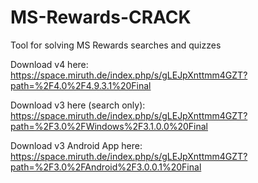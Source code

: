 # MS-Rewards-CRACK
Tool for solving MS Rewards searches and quizzes

Download v4 here:
https://space.miruth.de/index.php/s/gLEJpXnttmm4GZT?path=%2F4.0%2F4.9.3.1%20Final

Download v3 here (search only):
https://space.miruth.de/index.php/s/gLEJpXnttmm4GZT?path=%2F3.0%2FWindows%2F3.1.0.0%20Final

Download v3 Android App here:
https://space.miruth.de/index.php/s/gLEJpXnttmm4GZT?path=%2F3.0%2FAndroid%2F3.0.0.1%20Final
